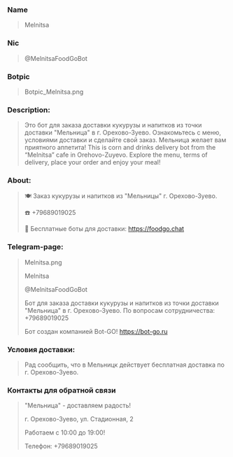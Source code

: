 ### Name
>Melnitsa


###	Nic
>@MelnitsaFoodGoBot

###	Botpic
>Botpic_Melnitsa.png

### Description: 

>Это бот для заказа доставки кукурузы и напитков из точки доставки "Мельница" в г. Орехово-Зуево. Ознакомьтесь с меню, условиями доставки и сделайте свой заказ. Мельница желает вам приятного аппетита!
This is corn and drinks delivery bot from the “Melnitsa” cafe in Orehovo-Zuyevo. Explore the menu, terms of delivery, place your order and enjoy your meal! 

### About:

>🍽 Заказ кукурузы и напитков из "Мельницы" г. Орехово-Зуево.
>
>☎️ +79689019025
>
>🖖 Бесплатные боты для доставки: https://foodgo.chat

### Telegram-page:

>Melnitsa.png
>
>Melnitsa
>
>@MelnitsaFoodGoBot
>
>Бот для заказа доставки кукурузы и напитков из точки доставки "Мельница" в г. Орехово-Зуево.
По вопросам сотрудничества: +79689019025
>
>Бот создан компанией Bot-GO! https://bot-go.ru

### Условия доставки:
>Рад сообщить, что в Мельницк действует бесплатная доставка по г. Орехово-Зуево.


###	Контакты для обратной связи
>"Мельница" - доставляем радость!
>
>г. Орехово-Зуево, ул. Стадионная, 2 
>
>Работаем с 10:00 до 19:00!
>
>Телефон: +79689019025
